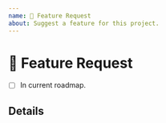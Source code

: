 ```yaml
---
name: 🚀 Feature Request
about: Suggest a feature for this project.
---
```


<!--
Thank you for suggesting a feature!

While we try to get to every issue, we maintain a focus on this
project's current roadmap. If you believe this feature fits within
the scope of this project's current roadmap, please detail why.
-->

# 🚀 Feature Request

<!-- Put an 'x' in the boxes that apply. -->

- [ ] In current roadmap.

## Details

<!-- Provide more details below this comment. -->
